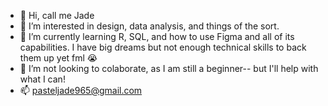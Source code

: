 - 👋 Hi, call me Jade
- 👀 I’m interested in design, data analysis, and things of the sort. 
- 🌱 I’m currently learning R, SQL, and how to use Figma and all of its capabilities. I have big dreams but not enough technical skills to back them up yet fml 😭
- 💞️ I’m not looking to colaborate, as I am still a beginner-- but I'll help with what I can!  
- 📫 pasteljade965@gmail.com

<!---
pasteljade965/pasteljade965 is a ✨ special ✨ repository because its `README.md` (this file) appears on your GitHub profile.
You can click the Preview link to take a look at your changes.
--->

